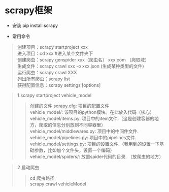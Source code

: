 # scrapy框架

+ 安装 pip install scrapy

+ 常用命令
>创建项目：scrapy startproject xxx  
进入项目：cd xxx #进入某个文件夹下  
创建爬虫：scrapy genspider xxx（爬虫名） xxx.com （爬取域）  
生成文件：scrapy crawl xxx -o xxx.json (生成某种类型的文件)  
运行爬虫：scrapy crawl XXX  
列出所有爬虫：scrapy list  
获得配置信息：scrapy settings [options]  

>1.scrapy startproject vehicle_model
>> 创建的文件
scrapy.cfg: 项目的配置文件  
vehicle_model/: 该项目的python模块。在此放入代码（核心）  
vehicle_model/items.py: 项目中的item文件.（这是创建容器的地方，爬取的信息分别放到不同容器里）  
vehicle_model/middlewares.py: 项目中的中间件文件. 
vehicle_model/pipelines.py: 项目中的pipelines文件.  
vehicle_model/settings.py: 项目的设置文件.（我用到的设置一下基础参数，比如加个文件头，设置一个编码）  
vehicle_model/spiders/: 放置spider代码的目录. （放爬虫的地方）  


>2 启动爬虫
>> cd 爬虫路径  
scrapy crawl vehicleModel
